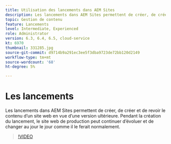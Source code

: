 ```yaml
---
title: Utilisation des lancements dans AEM Sites
description: Les lancements dans AEM Sites permettent de créer, de créer et de revoir du contenu pour une version ultérieure.
topic: Gestion de contenu
feature: Lancements
level: Intermediate, Experienced
role: Administrator
version: 6.3, 6.4, 6.5, cloud-service
kt: 6970
thumbnail: 331285.jpg
source-git-commit: d9714b9a291ec3ee5f3dba9723de72bb120d2149
workflow-type: tm+mt
source-wordcount: '68'
ht-degree: 5%

---
```



# Les lancements  

Les lancements dans AEM Sites permettent de créer, de créer et de revoir le contenu d’un site web en vue d’une version ultérieure. Pendant la création du lancement, le site web de production peut continuer d’évoluer et de changer au jour le jour comme il le ferait normalement.

>[!VIDEO](https://video.tv.adobe.com/v/331285?quality=12&learn=on)

